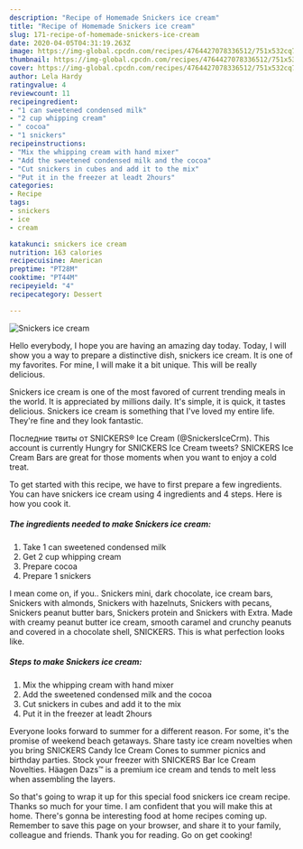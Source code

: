 ```yaml
---
description: "Recipe of Homemade Snickers ice cream"
title: "Recipe of Homemade Snickers ice cream"
slug: 171-recipe-of-homemade-snickers-ice-cream
date: 2020-04-05T04:31:19.263Z
image: https://img-global.cpcdn.com/recipes/4764427078336512/751x532cq70/snickers-ice-cream-recipe-main-photo.jpg
thumbnail: https://img-global.cpcdn.com/recipes/4764427078336512/751x532cq70/snickers-ice-cream-recipe-main-photo.jpg
cover: https://img-global.cpcdn.com/recipes/4764427078336512/751x532cq70/snickers-ice-cream-recipe-main-photo.jpg
author: Lela Hardy
ratingvalue: 4
reviewcount: 11
recipeingredient:
- "1 can sweetened condensed milk"
- "2 cup whipping cream"
- " cocoa"
- "1 snickers"
recipeinstructions:
- "Mix the whipping cream with hand mixer"
- "Add the sweetened condensed milk and the cocoa"
- "Cut snickers in cubes and add it to the mix"
- "Put it in the freezer at leadt 2hours"
categories:
- Recipe
tags:
- snickers
- ice
- cream

katakunci: snickers ice cream 
nutrition: 163 calories
recipecuisine: American
preptime: "PT28M"
cooktime: "PT44M"
recipeyield: "4"
recipecategory: Dessert

---
```



![Snickers ice cream](https://img-global.cpcdn.com/recipes/4764427078336512/751x532cq70/snickers-ice-cream-recipe-main-photo.jpg)

Hello everybody, I hope you are having an amazing day today. Today, I will show you a way to prepare a distinctive dish, snickers ice cream. It is one of my favorites. For mine, I will make it a bit unique. This will be really delicious.

Snickers ice cream is one of the most favored of current trending meals in the world. It is appreciated by millions daily. It's simple, it is quick, it tastes delicious. Snickers ice cream is something that I've loved my entire life. They're fine and they look fantastic.

Последние твиты от SNICKERS® Ice Cream (@SnickersIceCrm). This account is currently Hungry for SNICKERS Ice Cream tweets? SNICKERS Ice Cream Bars are great for those moments when you want to enjoy a cold treat.


To get started with this recipe, we have to first prepare a few ingredients. You can have snickers ice cream using 4 ingredients and 4 steps. Here is how you cook it.

##### The ingredients needed to make Snickers ice cream:

1. Take 1 can sweetened condensed milk
1. Get 2 cup whipping cream
1. Prepare  cocoa
1. Prepare 1 snickers


I mean come on, if you.. Snickers mini, dark chocolate, ice cream bars, Snickers with almonds, Snickers with hazelnuts, Snickers with pecans, Snickers peanut butter bars, Snickers protein and Snickers with Extra. Made with creamy peanut butter ice cream, smooth caramel and crunchy peanuts and covered in a chocolate shell, SNICKERS. This is what perfection looks like. 

##### Steps to make Snickers ice cream:

1. Mix the whipping cream with hand mixer
1. Add the sweetened condensed milk and the cocoa
1. Cut snickers in cubes and add it to the mix
1. Put it in the freezer at leadt 2hours


Everyone looks forward to summer for a different reason. For some, it&#39;s the promise of weekend beach getaways. Share tasty ice cream novelties when you bring SNICKERS Candy Ice Cream Cones to summer picnics and birthday parties. Stock your freezer with SNICKERS Bar Ice Cream Novelties. Häagen Dazs™ is a premium ice cream and tends to melt less when assembling the layers. 

So that's going to wrap it up for this special food snickers ice cream recipe. Thanks so much for your time. I am confident that you will make this at home. There's gonna be interesting food at home recipes coming up. Remember to save this page on your browser, and share it to your family, colleague and friends. Thank you for reading. Go on get cooking!
